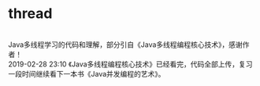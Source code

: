 # thread
<br/>
Java多线程学习的代码和理解，部分引自《Java多线程编程核心技术》，感谢作者！
<br/>
2019-02-28 23:10 《Java多线程编程核心技术》已经看完，代码全部上传，复习一段时间继续看下一本书《Java并发编程的艺术》。
